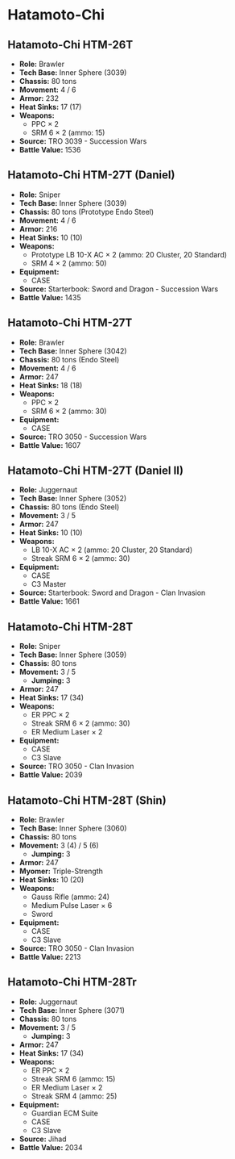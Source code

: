 # Hatamoto-Chi
## Hatamoto-Chi HTM-26T
- **Role:** Brawler
- **Tech Base:** Inner Sphere (3039)
- **Chassis:** 80 tons
- **Movement:** 4 / 6
- **Armor:** 232
- **Heat Sinks:** 17 (17)
- **Weapons:**
  - PPC × 2
  - SRM 6 × 2 (ammo: 15)
- **Source:** TRO 3039 - Succession Wars
- **Battle Value:** 1536

## Hatamoto-Chi HTM-27T (Daniel)
- **Role:** Sniper
- **Tech Base:** Inner Sphere (3039)
- **Chassis:** 80 tons (Prototype Endo Steel)
- **Movement:** 4 / 6
- **Armor:** 216
- **Heat Sinks:** 10 (10)
- **Weapons:**
  - Prototype LB 10-X AC × 2 (ammo: 20 Cluster, 20 Standard)
  - SRM 4 × 2 (ammo: 50)
- **Equipment:**
  - CASE
- **Source:** Starterbook: Sword and Dragon - Succession Wars
- **Battle Value:** 1435

## Hatamoto-Chi HTM-27T
- **Role:** Brawler
- **Tech Base:** Inner Sphere (3042)
- **Chassis:** 80 tons (Endo Steel)
- **Movement:** 4 / 6
- **Armor:** 247
- **Heat Sinks:** 18 (18)
- **Weapons:**
  - PPC × 2
  - SRM 6 × 2 (ammo: 30)
- **Equipment:**
  - CASE
- **Source:** TRO 3050 - Succession Wars
- **Battle Value:** 1607

## Hatamoto-Chi HTM-27T (Daniel II)
- **Role:** Juggernaut
- **Tech Base:** Inner Sphere (3052)
- **Chassis:** 80 tons (Endo Steel)
- **Movement:** 3 / 5
- **Armor:** 247
- **Heat Sinks:** 10 (10)
- **Weapons:**
  - LB 10-X AC × 2 (ammo: 20 Cluster, 20 Standard)
  - Streak SRM 6 × 2 (ammo: 30)
- **Equipment:**
  - CASE
  - C3 Master
- **Source:** Starterbook: Sword and Dragon - Clan Invasion
- **Battle Value:** 1661

## Hatamoto-Chi HTM-28T
- **Role:** Sniper
- **Tech Base:** Inner Sphere (3059)
- **Chassis:** 80 tons
- **Movement:** 3 / 5
  - **Jumping:** 3
- **Armor:** 247
- **Heat Sinks:** 17 (34)
- **Weapons:**
  - ER PPC × 2
  - Streak SRM 6 × 2 (ammo: 30)
  - ER Medium Laser × 2
- **Equipment:**
  - CASE
  - C3 Slave
- **Source:** TRO 3050 - Clan Invasion
- **Battle Value:** 2039

## Hatamoto-Chi HTM-28T (Shin)
- **Role:** Brawler
- **Tech Base:** Inner Sphere (3060)
- **Chassis:** 80 tons
- **Movement:** 3 (4) / 5 (6)
  - **Jumping:** 3
- **Armor:** 247
- **Myomer:** Triple-Strength
- **Heat Sinks:** 10 (20)
- **Weapons:**
  - Gauss Rifle (ammo: 24)
  - Medium Pulse Laser × 6
  - Sword
- **Equipment:**
  - CASE
  - C3 Slave
- **Source:** TRO 3050 - Clan Invasion
- **Battle Value:** 2213

## Hatamoto-Chi HTM-28Tr
- **Role:** Juggernaut
- **Tech Base:** Inner Sphere (3071)
- **Chassis:** 80 tons
- **Movement:** 3 / 5
  - **Jumping:** 3
- **Armor:** 247
- **Heat Sinks:** 17 (34)
- **Weapons:**
  - ER PPC × 2
  - Streak SRM 6 (ammo: 15)
  - ER Medium Laser × 2
  - Streak SRM 4 (ammo: 25)
- **Equipment:**
  - Guardian ECM Suite
  - CASE
  - C3 Slave
- **Source:** Jihad
- **Battle Value:** 2034

